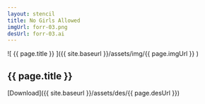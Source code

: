 ```yaml
---
layout: stencil
title: No Girls Allowed
imgUrl: forr-03.png
desUrl: forr-03.ai
---
```


![ {{ page.title }} ]({{ site.baseurl }}/assets/img/{{ page.imgUrl }} )

{{ page.title }}
---

[Download]({{ site.baseurl }}/assets/des/{{ page.desUrl }})
